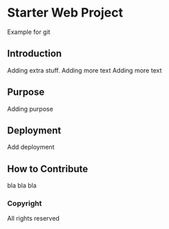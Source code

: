 # Starter Web Project

Example for git

## Introduction

Adding extra stuff.
Adding more text
Adding more text

## Purpose

Adding purpose

## Deployment

Add deployment

## How to Contribute
bla bla bla

### Copyright

All rights reserved